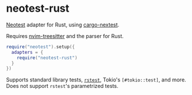 # neotest-rust

[Neotest](https://github.com/rcarriga/neotest) adapter for Rust, using
[cargo-nextest](https://nexte.st/).

Requires [nvim-treesitter](https://github.com/nvim-treesitter/nvim-treesitter)
and the parser for Rust.

```lua
require("neotest").setup({
  adapters = {
    require("neotest-rust")
  }
})
```

Supports standard library tests, [`rstest`](https://github.com/la10736/rstest),
Tokio's `[#tokio::test]`, and more. Does not support `rstest`'s parametrized
tests.
